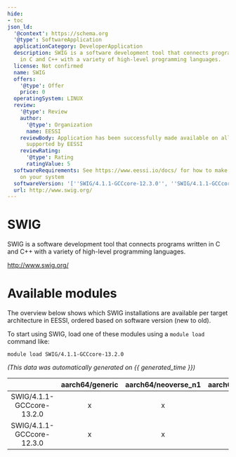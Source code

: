 ```yaml
---
hide:
- toc
json_ld:
  '@context': https://schema.org
  '@type': SoftwareApplication
  applicationCategory: DeveloperApplication
  description: SWIG is a software development tool that connects programs written
    in C and C++ with a variety of high-level programming languages.
  license: Not confirmed
  name: SWIG
  offers:
    '@type': Offer
    price: 0
  operatingSystem: LINUX
  review:
    '@type': Review
    author:
      '@type': Organization
      name: EESSI
    reviewBody: Application has been successfully made available on all architectures
      supported by EESSI
    reviewRating:
      '@type': Rating
      ratingValue: 5
  softwareRequirements: See https://www.eessi.io/docs/ for how to make EESSI available
    on your system
  softwareVersion: '[''SWIG/4.1.1-GCCcore-12.3.0'', ''SWIG/4.1.1-GCCcore-13.2.0'']'
  url: http://www.swig.org/
---
```


SWIG
====


SWIG is a software development tool that connects programs written in C and C++ with a variety of high-level programming languages.

http://www.swig.org/
# Available modules


The overview below shows which SWIG installations are available per target architecture in EESSI, ordered based on software version (new to old).

To start using SWIG, load one of these modules using a `module load` command like:

```shell
module load SWIG/4.1.1-GCCcore-13.2.0
```

*(This data was automatically generated on {{ generated_time }})*  

| |aarch64/generic|aarch64/neoverse_n1|aarch64/neoverse_v1|aarch64/nvidia/grace|x86_64/generic|x86_64/amd/zen2|x86_64/amd/zen3|x86_64/amd/zen4|x86_64/intel/haswell|x86_64/intel/sapphirerapids|x86_64/intel/skylake_avx512|
| :---: | :---: | :---: | :---: | :---: | :---: | :---: | :---: | :---: | :---: | :---: | :---: |
|SWIG/4.1.1-GCCcore-13.2.0|x|x|x|x|x|x|x|x|x|x|x|
|SWIG/4.1.1-GCCcore-12.3.0|x|x|x|x|x|x|x|x|x|x|x|
